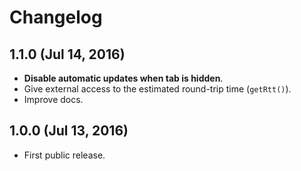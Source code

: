 # Changelog

## 1.1.0 (Jul 14, 2016)

* **Disable automatic updates when tab is hidden**.
* Give external access to the estimated round-trip time (`getRtt()`).
* Improve docs.

## 1.0.0 (Jul 13, 2016)

* First public release.
